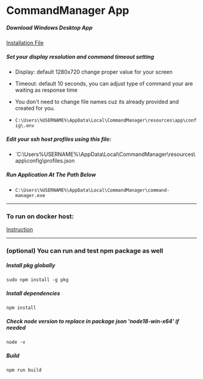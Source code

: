 # CommandManager App

##### Download Windows Desktop App

[Installation File](https://drive.google.com/drive/folders/1Fw_sANe6mx-e9P2E3e_leCb6ssTtbbGt?usp=drive_link)

##### Set your display resolution and command timeout setting

- Display: default 1280x720 change proper value for your screen
- Timeout: default 10 seconds, you can adjust type of command your are waiting as response time
- You don't need to change file names cuz its already provided and created for you.

- `C:\Users\%USERNAME%\AppData\Local\CommandManager\resources\app\config\.env`

##### Edit your ssh host profiles using this file:

- `C:\Users\%USERNAME%\AppData\Local\CommandManager\resources\app\config\profiles.json

##### Run Application At The Path Below

- `C:\Users\%USERNAME%\AppData\Local\CommandManager\command-manager.exe`

---

### To run on docker host:

[Instruction](https://hub.docker.com/r/eaeoz/command-manager-docker)

---

### (optional) You can run and test npm package as well

##### Install pkg globally

`sudo npm install -g pkg`

##### Install dependencies

`npm install`

##### Check node version to replace in package json 'node18-win-x64' if needed

`node -v`

##### Build

`npm run build`
